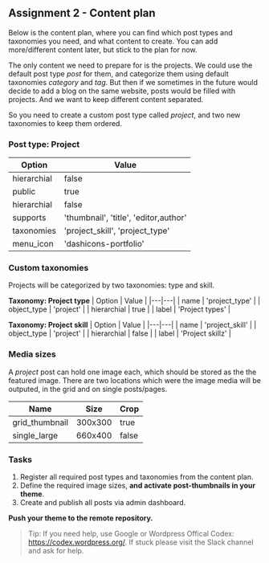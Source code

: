 ##  Assignment 2 - Content plan
Below is the content plan, where you can find which post types and taxonomies you need, and what content to create. You can add more/different content later, but stick to the plan for now.

The only content we need to prepare for is the projects. We could use the default post type *post* for them, and categorize them using default taxonomies *category* and *tag*. But then if we sometimes in the future would decide to add a blog on the same website, posts would be filled with projects. And we want to keep different content separated.

So you need to create a custom post type called *project*, and two new taxonomies to keep them ordered.

### Post type: Project
| Option | Value |
|---|---|
| hierarchial | false |
| public | true |
| hierarchial | false |
| supports | 'thumbnail', 'title', 'editor,author' |
| taxonomies | 'project_skill', 'project_type' |
| menu_icon | 'dashicons-portfolio' |

### Custom taxonomies
Projects will be categorized by two taxonomies: type and skill.

**Taxonomy: Project type**
| Option | Value |
|---|---|
| name | 'project_type' |
| object_type | 'project' |
| hierarchial | true |
| label | 'Project types' |

**Taxonomy: Project skill**
| Option | Value |
|---|---|
| name | 'project_skill' |
| object_type | 'project' |
| hierarchial | false |
| label | 'Project skillz' |

### Media sizes
A *project* post can hold one image each, which should be stored as the the featured image. There are two locations which were the image media will be outputed, in the grid and on single posts/pages.

| Name | Size | Crop |
|---|---|--|
| grid_thumbnail | 300x300 | true |
| single_large | 660x400 | false |

### Tasks
1. Register all required post types and taxonomies from the content plan.
1. Define the required image sizes, **and activate post-thumbnails in your theme**.
2. Create and publish all posts via admin dashboard.

**Push your theme to the remote repository.**

> Tip: If you need help, use Google or Wordpress Offical Codex: https://codex.wordpress.org/. If stuck please visit the Slack channel and ask for help.
